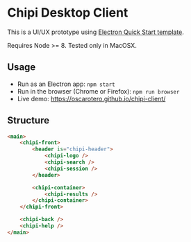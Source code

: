 # Chipi Desktop Client

This is a UI/UX prototype using [Electron Quick Start template](https://electronjs.org/docs/tutorial/quick-start).

Requires Node >= 8. Tested only in MacOSX.

## Usage

* Run as an Electron app: `npm start`
* Run in the browser (Chrome or Firefox): `npm run browser`
* Live demo: https://oscarotero.github.io/chipi-client/

## Structure

```html
<main>
    <chipi-front>
        <header is="chipi-header">
            <chipi-logo />
            <chipi-search />
            <chipi-session />
        </header>

        <chipi-container>
            <chipi-results />
        </chipi-container>
    </chipi-front>

    <chipi-back />
    <chipi-help />
</main>
```